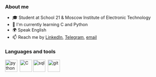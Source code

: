 ### About me
- 🎓 Student at School 21 & Moscow Institute of Electronic Technology
- 🌱 I'm currently learning C and Python
- 🌍 Speak English
- 📫 Reach me by [LinkedIn](https://www.linkedin.com/in/kvther1ne/), [Telegram](https://t.me/kvther1ne), [email](mailto:ekaterinatabunshchikova@gmail.com)

### Languages and tools
<img src="https://cdn.jsdelivr.net/gh/devicons/devicon/icons/python/python-original.svg" title="python" width="40" height="40"/>&nbsp;
<img src="https://cdn.jsdelivr.net/gh/devicons/devicon/icons/c/c-original.svg" title="C" width="40" height="40"/>
<img src="https://cdn.jsdelivr.net/gh/devicons/devicon/icons/postgresql/postgresql-original.svg" title="sql" width="40" height="40"/>&nbsp;
<img src="https://cdn.jsdelivr.net/gh/devicons/devicon/icons/git/git-plain.svg" title="git" width="40" height="40"/>&nbsp;
